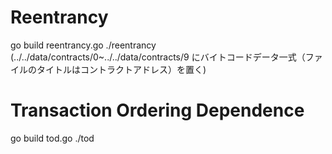 # Reentrancy
go build reentrancy.go
./reentrancy
(../../data/contracts/0~../../data/contracts/9 にバイトコードデータ一式（ファイルのタイトルはコントラクトアドレス）を置く)

# Transaction Ordering Dependence
go build tod.go
./tod
